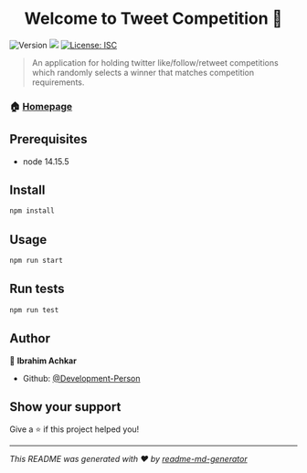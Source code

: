 <h1 align="center">Welcome to Tweet Competition 👋</h1>
<p>
  <img alt="Version" src="https://img.shields.io/badge/version-1.0.0-blue.svg?cacheSeconds=2592000" />
  <img src="https://img.shields.io/badge/node-14.15.5-blue.svg" />
  <a href="#" target="_blank">
    <img alt="License: ISC" src="https://img.shields.io/badge/License-ISC-yellow.svg" />
  </a>
</p>

> An application for holding twitter like/follow/retweet competitions which randomly selects a winner that matches competition requirements.

### 🏠 [Homepage](https://tweetcomp.herokuapp.com/)

## Prerequisites

- node 14.15.5

## Install

```sh
npm install
```

## Usage

```sh
npm run start
```

## Run tests

```sh
npm run test
```

## Author

👤 **Ibrahim Achkar**

* Github: [@Development-Person](https://github.com/Development-Person)

## Show your support

Give a ⭐️ if this project helped you!

***
_This README was generated with ❤️ by [readme-md-generator](https://github.com/kefranabg/readme-md-generator)_